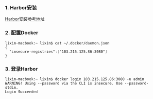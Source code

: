 
### 1. Harbor安装
[Harbor安装参考地址](https://www.lixin.help/2021/01/10/Docker-Harbor.html)

### 2. 配置Docker

```
lixin-macbook:~ lixin$ cat ~/.docker/daemon.json
{
  "insecure-registries":["103.215.125.86:3080"]
}
```
### 3. 登录Harbor

```
lixin-macbook:~ lixin$ docker login 103.215.125.86:3080 -u admin 
WARNING! Using --password via the CLI is insecure. Use --password-stdin.
Login Succeeded
```